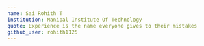 ```yaml
---
name: Sai Rohith T
institution: Manipal Institute Of Technology
quote: Experience is the name everyone gives to their mistakes
github_user: rohith1125
---
```

